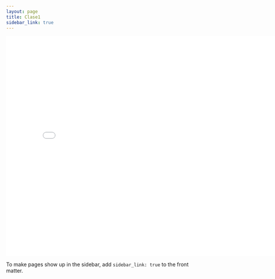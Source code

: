 ```yaml
---
layout: page
title: Clase1
sidebar_link: true
---
```


<iframe src="clase1Frame.html"  height="600" width="800" style="border:none;" title="Clase no 1"></iframe>

To make pages show up in the sidebar, add `sidebar_link: true` to the front
matter.
